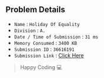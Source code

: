 ## Problem Details 
 
- `Name`                      : `Holiday Of Equality`
- `Division`                  : `A.`
- `Date / Time of Submission` : `31 ms`
- `Memory Consumed`           : `3400 KB`
- `Submission ID`             : `36616191`
- `Submission Link`           : [Click Here](http://codeforces.com/contest/758/submission/36616191)

> Happy Coding   :computer: